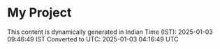 # My Project

This content is dynamically generated in Indian Time (IST): 2025-01-03 09:46:49 IST
Converted to UTC: 2025-01-03 04:16:49 UTC
